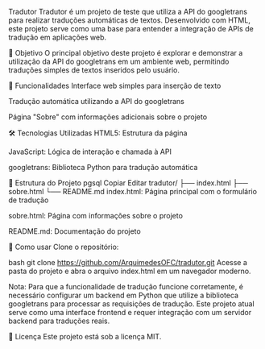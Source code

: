 Tradutor
Tradutor é um projeto de teste que utiliza a API do googletrans para realizar traduções automáticas de textos. Desenvolvido com HTML, este projeto serve como uma base para entender a integração de APIs de tradução em aplicações web.

📌 Objetivo
O principal objetivo deste projeto é explorar e demonstrar a utilização da API do googletrans em um ambiente web, permitindo traduções simples de textos inseridos pelo usuário.

🚀 Funcionalidades
Interface web simples para inserção de texto

Tradução automática utilizando a API do googletrans

Página "Sobre" com informações adicionais sobre o projeto

🛠️ Tecnologias Utilizadas
HTML5: Estrutura da página

JavaScript: Lógica de interação e chamada à API

googletrans: Biblioteca Python para tradução automática

📁 Estrutura do Projeto
pgsql
Copiar
Editar
tradutor/
├── index.html
├── sobre.html
└── README.md
index.html: Página principal com o formulário de tradução

sobre.html: Página com informações sobre o projeto

README.md: Documentação do projeto

🧪 Como usar
Clone o repositório:

bash
git clone https://github.com/ArquimedesOFC/tradutor.git
Acesse a pasta do projeto e abra o arquivo index.html em um navegador moderno.

Nota: Para que a funcionalidade de tradução funcione corretamente, é necessário configurar um backend em Python que utilize a biblioteca googletrans para processar as requisições de tradução. Este projeto atual serve como uma interface frontend e requer integração com um servidor backend para traduções reais.

📄 Licença
Este projeto está sob a licença MIT.
